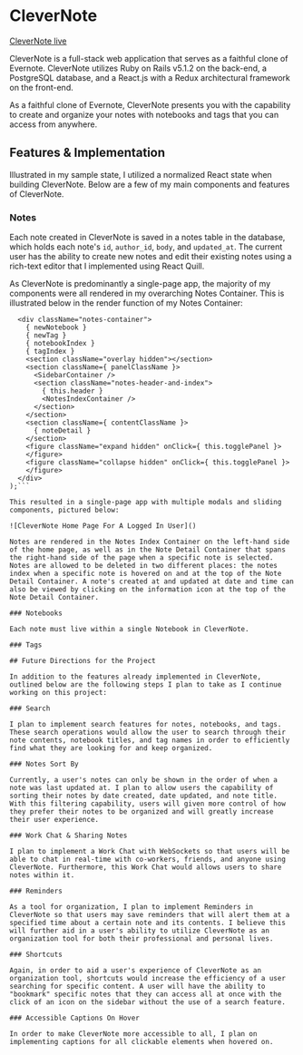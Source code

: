 # CleverNote

[CleverNote live](https://clever-note.herokuapp.com)

CleverNote is a full-stack web application that serves as a faithful clone of Evernote. CleverNote utilizes Ruby on Rails v5.1.2 on the back-end, a PostgreSQL database, and a React.js with a Redux architectural framework on the front-end.

As a faithful clone of Evernote, CleverNote presents you with the capability to create and organize your notes with notebooks and tags that you can access from anywhere.

## Features & Implementation

Illustrated in my sample state, I utilized a normalized React state when building CleverNote. Below are a few of my main components and features of CleverNote.

### Notes

Each note created in CleverNote is saved in a notes table in the database, which holds each note's `id`, `author_id`, `body`, and `updated_at`. The current user has the ability to create new notes and edit their existing notes using a rich-text editor that I implemented using React Quill.

As CleverNote is predominantly a single-page app, the majority of my components were all rendered in my overarching Notes Container. This is illustrated below in the render function of my Notes Container:

```return (
  <div className="notes-container">
    { newNotebook }
    { newTag }
    { notebookIndex }
    { tagIndex }
    <section className="overlay hidden"></section>
    <section className={ panelClassName }>
      <SidebarContainer />
      <section className="notes-header-and-index">
        { this.header }
        <NotesIndexContainer />
      </section>
    </section>
    <section className={ contentClassName }>
      { noteDetail }
    </section>
    <figure className="expand hidden" onClick={ this.togglePanel }>
    </figure>
    <figure className="collapse hidden" onClick={ this.togglePanel }>
    </figure>
  </div>
);```

This resulted in a single-page app with multiple modals and sliding components, pictured below:

![CleverNote Home Page For A Logged In User]()

Notes are rendered in the Notes Index Container on the left-hand side of the home page, as well as in the Note Detail Container that spans the right-hand side of the page when a specific note is selected. Notes are allowed to be deleted in two different places: the notes index when a specific note is hovered on and at the top of the Note Detail Container. A note's created at and updated at date and time can also be viewed by clicking on the information icon at the top of the Note Detail Container.

### Notebooks

Each note must live within a single Notebook in CleverNote. 

### Tags

## Future Directions for the Project

In addition to the features already implemented in CleverNote, outlined below are the following steps I plan to take as I continue working on this project:

### Search

I plan to implement search features for notes, notebooks, and tags. These search operations would allow the user to search through their note contents, notebook titles, and tag names in order to efficiently find what they are looking for and keep organized.

### Notes Sort By

Currently, a user's notes can only be shown in the order of when a note was last updated at. I plan to allow users the capability of sorting their notes by date created, date updated, and note title. With this filtering capability, users will given more control of how they prefer their notes to be organized and will greatly increase their user experience.

### Work Chat & Sharing Notes

I plan to implement a Work Chat with WebSockets so that users will be able to chat in real-time with co-workers, friends, and anyone using CleverNote. Furthermore, this Work Chat would allows users to share notes within it.

### Reminders

As a tool for organization, I plan to implement Reminders in CleverNote so that users may save reminders that will alert them at a specified time about a certain note and its contents. I believe this will further aid in a user's ability to utilize CleverNote as an organization tool for both their professional and personal lives.

### Shortcuts

Again, in order to aid a user's experience of CleverNote as an organization tool, shortcuts would increase the efficiency of a user searching for specific content. A user will have the ability to "bookmark" specific notes that they can access all at once with the click of an icon on the sidebar without the use of a search feature.

### Accessible Captions On Hover

In order to make CleverNote more accessible to all, I plan on implementing captions for all clickable elements when hovered on.
